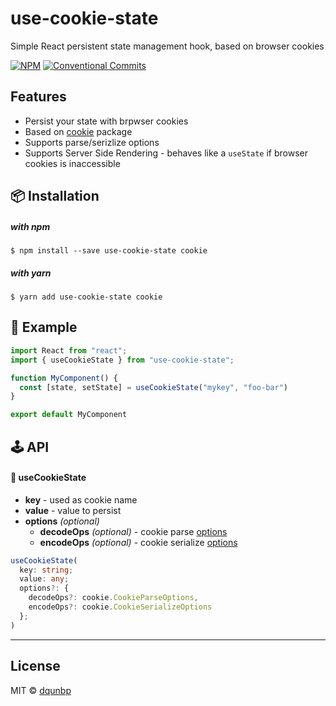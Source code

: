 # use-cookie-state

Simple React persistent state management hook, based on browser cookies

[![NPM](https://img.shields.io/npm/v/use-cookie-state.svg)](https://www.npmjs.com/package/use-cookie-state) 
[![Conventional Commits](https://img.shields.io/badge/Conventional%20Commits-1.0.0-yellow.svg)](https://conventionalcommits.org)

## Features

- Persist your state with brpwser cookies
- Based on [cookie](https://www.npmjs.com/package/cookie) package
- Supports parse/serizlize options
- Supports Server Side Rendering - behaves like a `useState` if browser cookies is inaccessible


## 📦 Installation

  ##### with npm

    $ npm install --save use-cookie-state cookie

  ##### with yarn

    $ yarn add use-cookie-state cookie


## 📖 Example

```jsx
import React from "react";
import { useCookieState } from "use-cookie-state";

function MyComponent() {
  const [state, setState] = useCookieState("mykey", "foo-bar")
}

export default MyComponent
```

## 🕹 API

#### 🔗 useCookieState

- **key** - used as cookie name
- **value** - value to persist
- **options** *(optional)*
  - **decodeOps** *(optional)* - cookie parse [options](https://www.npmjs.com/package/cookie#options)
  - **encodeOps** *(optional)* - cookie serialize [options](https://www.npmjs.com/package/cookie#options-1)

```ts
useCookieState(
  key: string;
  value: any; 
  options?: {
    decodeOps?: cookie.CookieParseOptions, 
    encodeOps?: cookie.CookieSerializeOptions
  };
)
```

---

## License

MIT © [dqunbp](https://github.com/dqunbp)
